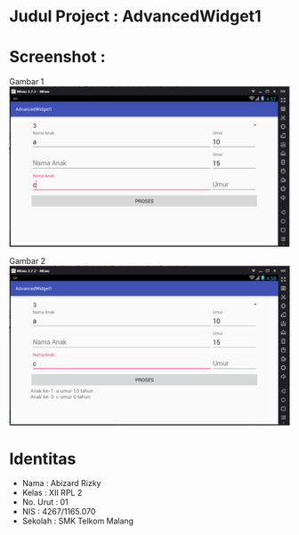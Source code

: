 # Judul Project : AdvancedWidget1

# Screenshot :
Gambar 1
![screenshot](https://github.com/abizardrizky/AdvancedWidget1/blob/master/1.1.PNG)

Gambar 2
![screenshot](https://github.com/abizardrizky/AdvancedWidget1/blob/master/1.2.PNG)

# Identitas
* Nama : Abizard Rizky
* Kelas : XII RPL 2
* No. Urut : 01
* NIS : 4267/1165.070
* Sekolah : SMK Telkom Malang
